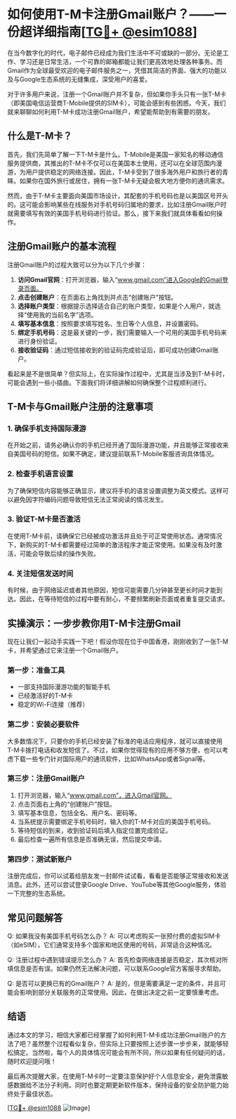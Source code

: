 # 如何使用T-M卡注册Gmail账户？——一份超详细指南[[TG💪+ @esim1088](https://t.me/s/esim1088)]

在当今数字化的时代，电子邮件已经成为我们生活中不可或缺的一部分。无论是工作、学习还是日常生活，一个可靠的邮箱都能让我们更高效地处理各种事务。而Gmail作为全球最受欢迎的电子邮件服务之一，凭借其简洁的界面、强大的功能以及与Google生态系统的无缝集成，深受用户的喜爱。

对于许多用户来说，注册一个Gmail账户并不复杂，但如果你手头只有一张T-M卡（即美国电信运营商T-Mobile提供的SIM卡），可能会感到有些困惑。今天，我们就来聊聊如何利用T-M卡成功注册Gmail账户，希望能帮助到有需要的朋友。

## 什么是T-M卡？

首先，我们先简单了解一下T-M卡是什么。T-Mobile是美国一家知名的移动通信服务提供商，其推出的T-M卡不仅可以在美国本土使用，还可以在全球范围内漫游，为用户提供稳定的网络连接。因此，T-M卡受到了很多海外用户和旅行者的青睐。如果你在国外旅行或居住，拥有一张T-M卡无疑会极大地方便你的通讯需求。

然而，由于T-M卡主要面向美国市场设计，其配套的手机号码也是以美国区号开头的。这可能会影响某些在线服务对手机号码归属地的要求，比如注册Gmail账户时就需要填写有效的美国手机号码进行验证。那么，接下来我们就具体看看如何操作。

## 注册Gmail账户的基本流程

注册Gmail账户的过程大致可以分为以下几个步骤：

1. **访问Gmail官网**：打开浏览器，输入“www.gmail.com”进入Google的Gmail登录页面。
2. **点击创建账户**：在页面右上角找到并点击“创建账户”按钮。
3. **选择账户类型**：根据提示选择适合自己的账户类型，如果是个人用户，就选择“使用我的当前名字”选项。
4. **填写基本信息**：按照要求填写姓名、生日等个人信息，并设置密码。
5. **绑定手机号码**：这是最关键的一步，我们需要输入一个可用的美国手机号码来进行身份验证。
6. **接收验证码**：通过短信接收到的验证码完成验证后，即可成功创建Gmail账户。

看起来是不是很简单？但实际上，在实际操作过程中，尤其是当涉及到T-M卡时，可能会遇到一些小插曲。下面我们将详细讲解如何确保整个过程顺利进行。

## T-M卡与Gmail账户注册的注意事项

### 1. 确保手机支持国际漫游

在开始之前，请务必确认你的手机已经开通了国际漫游功能，并且能够正常接收来自美国号码的短信。如果不确定，建议提前联系T-Mobile客服咨询具体情况。

### 2. 检查手机语言设置

为了确保短信内容能够正确显示，建议将手机的语言设置调整为英文模式。这样可以避免因字符编码问题导致短信无法正常阅读的情况发生。

### 3. 验证T-M卡是否激活

在使用T-M卡前，请确保它已经被成功激活并且处于可正常使用状态。通常情况下，新购买的T-M卡都需要经过简单的激活程序才能正常使用。如果没有及时激活，可能会导致后续的操作失败。

### 4. 关注短信发送时间

有时候，由于网络延迟或者其他原因，短信可能需要几分钟甚至更长时间才能到达。因此，在等待短信的过程中要有耐心，不要频繁刷新页面或者重复提交请求。

## 实操演示：一步步教你用T-M卡注册Gmail

现在让我们一起动手实践一下吧！假设你现在位于中国香港，刚刚收到了一张T-M卡，并希望通过它来注册一个Gmail账户。

### 第一步：准备工具

- 一部支持国际漫游功能的智能手机
- 已经激活好的T-M卡
- 稳定的Wi-Fi连接（推荐）

### 第二步：安装必要软件

大多数情况下，只要你的手机已经安装了标准的电话应用程序，就可以直接使用T-M卡拨打电话和收发短信了。不过，如果你觉得现有的应用不够方便，也可以考虑下载一些专门针对国际用户的通讯软件，比如WhatsApp或者Signal等。

### 第三步：注册Gmail账户

1. 打开浏览器，输入“www.gmail.com”，进入Gmail官网。
2. 点击页面右上角的“创建账户”按钮。
3. 填写基本信息，包括全名、用户名、密码等。
4. 当系统提示需要绑定手机号码时，输入你的T-M卡对应的美国手机号码。
5. 等待短信的到来，收到验证码后填入指定位置完成验证。
6. 最后检查一遍所有信息是否准确无误，然后提交申请。

### 第四步：测试新账户

注册完成后，你可以试着给朋友发一封邮件试试看，看看是否能够正常接收和发送消息。此外，还可以尝试登录Google Drive、YouTube等其他Google服务，体验一下完整的生态系统。

## 常见问题解答

Q: 如果我没有美国手机号码怎么办？
A: 可以考虑购买一张预付费的虚拟SIM卡（如eSIM），它们通常支持多个国家和地区使用的号码，非常适合这种情况。

Q: 注册过程中遇到错误提示怎么办？
A: 首先检查网络连接是否稳定，其次核对所填信息是否有误。如果仍然无法解决问题，可以联系Google官方客服寻求帮助。

Q: 是否可以更换已有的Gmail账户？
A: 是的，但是需要满足一定的条件，并且可能会影响到部分关联服务的正常使用。因此，在做出决定之前一定要慎重考虑。

## 结语

通过本文的学习，相信大家都已经掌握了如何利用T-M卡成功注册Gmail账户的方法了吧？虽然整个过程看似复杂，但实际上只要按照上述步骤一步步来，就能够轻松搞定。当然啦，每个人的具体情况可能会有所不同，所以如果有任何疑问的话，随时欢迎提问哦！

最后再次提醒大家，在使用T-M卡时一定要注意保护好个人信息安全，避免泄露敏感数据给不法分子利用。同时也要定期更新软件版本，保持设备的安全防护能力始终处于最佳状态。

[[TG💪+ @esim1088](https://t.me/s/esim1088) ![Image](https://i.postimg.cc/4NQfJmqS/Snipaste-2025-05-13-00-14-12.png)]
